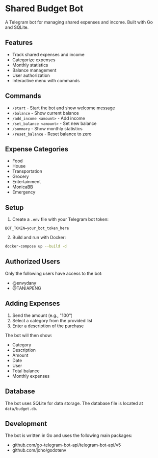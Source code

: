 # Shared Budget Bot

A Telegram bot for managing shared expenses and income. Built with Go and SQLite.

## Features

- Track shared expenses and income
- Categorize expenses
- Monthly statistics
- Balance management
- User authorization
- Interactive menu with commands

## Commands

- `/start` - Start the bot and show welcome message
- `/balance` - Show current balance
- `/add_income <amount>` - Add income
- `/set_balance <amount>` - Set new balance
- `/summary` - Show monthly statistics
- `/reset_balance` - Reset balance to zero

## Expense Categories

- Food
- House
- Transportation
- Grocery
- Entertainment
- MonicaBB
- Emergency

## Setup

1. Create a `.env` file with your Telegram bot token:
```
BOT_TOKEN=your_bot_token_here
```

2. Build and run with Docker:
```bash
docker-compose up --build -d
```

## Authorized Users

Only the following users have access to the bot:
- @envydany
- @TANIAPENG

## Adding Expenses

1. Send the amount (e.g., "100")
2. Select a category from the provided list
3. Enter a description of the purchase

The bot will then show:
- Category
- Description
- Amount
- Date
- User
- Total balance
- Monthly expenses

## Database

The bot uses SQLite for data storage. The database file is located at `data/budget.db`.

## Development

The bot is written in Go and uses the following main packages:
- github.com/go-telegram-bot-api/telegram-bot-api/v5
- github.com/joho/godotenv 